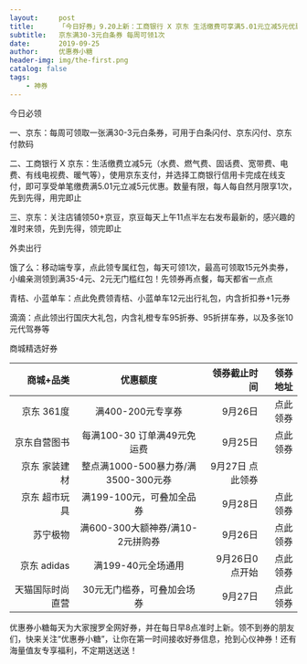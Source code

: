 ```yaml
---
layout:     post
title:      「今日好券」9.20上新：工商银行 X 京东 生活缴费可享满5.01元立减5元优惠
subtitle:   京东满30-3元白条券 每周可领1次
date:       2019-09-25
author:     优惠券小糖
header-img: img/the-first.png
catalog: false
tags:
    - 神券
---
```


今日必领

一、京东：每周可领取一张满30-3元白条券，可用于白条闪付、京东闪付、京东付款码

二、工商银行 X 京东：生活缴费立减5元（水费、燃气费、固话费、宽带费、电费、有线电视费、暖气等），使用京东支付，并选择工商银行信用卡完成在线支付，即可享受单笔缴费满5.01元立减5元优惠。数量有限，每人每自然月限享1次，先到先得，用完即止

三、京东：关注店铺领50+京豆，京豆每天上午11点半左右发布最新的，感兴趣的准时来领，先到先得，领完即止

外卖出行

饿了么：移动端专享，点此领专属红包，每天可领1次，最高可领取15元外卖券，小编亲测领到满35-4元、2元无门槛红包！先领券再点餐，每天都省一点点

青桔、小蓝单车：点此免费领青桔、小蓝单车12元出行礼包，内含折扣券+1元券

滴滴：点此领出行国庆大礼包，内含礼橙专车95折券、95折拼车券，以及多张10元代驾券等

商城精选好券

| 商城+品类 | 优惠额度 | 领券截止时间 | 领券地址 |
|-:|:-:|-:|-:|
| 京东 361度 | 满400-200元专享券 | 9月26日 | 点此领券 |
| 京东自营图书 | 每满100-30 订单满49元免运费 | 9月25日 | 点此领券 |
| 京东 家装建材 | 整点满1000-500暴力券/满3500-300元券 | 9月27日	点此领券 |
| 京东 超市玩具 | 满199-100元，可叠加全品券 | 9月28日 | 点此领券 |
| 苏宁极物 | 满600-300大额神券/满10-2元拼购券 | 9月26日 | 点此领券 |
| 京东 adidas | 满199-40元全场通用 | 9月26日0点开始 | 点此领券 |
| 天猫国际时尚直营 | 30元无门槛券，可叠加会场券 | 9月27日 | 点此领券 |

优惠券小糖每天为大家搜罗全网好券，并在每日早8点准时上新。领不到券的朋友们，快来关注“优惠券小糖”，让你在第一时间接收好券信息，抢到心仪神券！还有海量值友专享福利，不定期送送送！ 
